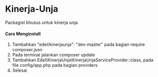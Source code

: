 # Kinerja-Unja
Packagist khusus untuk kinerja unja
<h4>Cara Menginstall</h4>

1. Tambahkan "edel/kinerjaunja": "dev-master" pada bagian require composer.json
2. Pada terminal jalankan composer update
3. Tambahkan Edel\KinerjaUnja\KinerjaUnjaServiceProvider::class, pada file config/app.php pada bagian providers
4. Selesai
